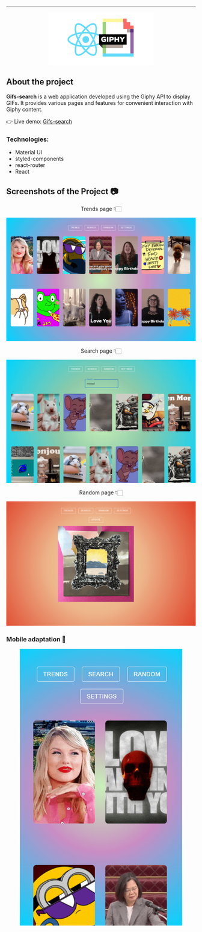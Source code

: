 <!-- # Заголовок
рандомный текст  -->
___

<p align="center">
  <img src="./src/assets/title-image.png" />
</p>

<!-- ![alt text](/Gifs-search/src/assets/img-title4.jpg) -->
## About the project
**Gifs-search** is a web application developed using the Giphy API to display GIFs. It provides various pages and features for convenient interaction with Giphy content.

:point_right: Live demo: [Gifs-search](https://mar1a3.github.io/Gifs-search)
### Technologies:
- Material UI
- styled-components
- react-router
- React
## Screenshots of the Project :camera:
<p align="center">
Trends page 👇🏻
</p>
<p align="center">
  <img src="./src/assets/trends.png" />
</p>
<p align="center">
Search page 👇🏻
</p>
<p align="center">
  <img src="./src/assets/search.png" />
</p>
<p align="center">
Random page 👇🏻
</p>
<p align="center">
  <img src="./src/assets/random.png" />
</p>

### Mobile adaptation :iphone:
<p align="center">
  <img src="./src/assets/trends mobile.png" />
</p>

